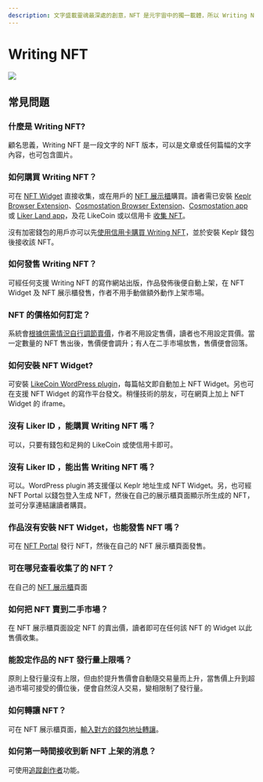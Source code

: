 ```yaml
---
description: 文字盛載靈魂最深處的創意，NFT 是元宇宙中的獨一載體，所以 Writing NFT 就是人類故事獨一無異的刋物。
---
```


# Writing NFT

![](../../.gitbook/assets/likecoin\_ad115\_writingnft\_b-01.jpeg)

## 常見問題

### 什麼是 Writing NFT?

顧名思義，Writing NFT 是一段文字的 NFT 版本，可以是文章或任何篇幅的文字內容，也可包含圖片。

### 如何購買 Writing NFT？

可在 [NFT Widget](collect-writing-nft/nft-widget.md) 直接收集，或在用戶的 [NFT 展示櫃](collect-writing-nft/nft-portfolio.md)購買。讀者需已安裝 [Keplr Browser Extension](../wallet/keplr/)、[Cosmostation Browser Extension](../wallet/cosmostation/)、[Cosmostation app](../wallet/cosmostation-mobile/) 或 [Liker Land app](../../user-guide/liker-land/download.md)，及花 LikeCoin 或以信用卡 [收集 NFT](collect-writing-nft/)。

沒有加密錢包的用戶亦可以先[使用信用卡購買 Writing NFT](collect-writing-nft/)，並於安裝 Keplr 錢包後接收該 NFT。

### 如何發售 Writing NFT？

可經任何支援 Writing NFT 的寫作網站出版，作品發佈後便自動上架，在 NFT Widget 及 NFT 展示櫃發售，作者不用手動做額外動作上架市場。

### NFT 的價格如何訂定？

系統會[根據供需情況自行調節賣價](dynamic-pricing.md)，作者不用設定售價，讀者也不用設定買價。當一定數量的 NFT 售出後，售價便會調升；有人在二手市場放售，售價便會回落。

### 如何安裝 NFT Widget?

可安裝 [LikeCoin WordPress plugin](writing-nft-wordpress-plugin.md)，每篇帖文即自動加上 NFT Widget。另也可在支援 NFT Widget 的寫作平台發文。稍懂技術的朋友，可在網頁上加上 NFT Widget 的 iframe。

### 沒有 Liker ID ，能購買 Writing NFT 嗎？

可以，只要有錢包和足夠的 LikeCoin 或使信用卡即可。

### 沒有 Liker ID ，能出售 Writing NFT 嗎？

可以。WordPress plugin 將支援僅以 Keplr 地址生成 NFT Widget。另，也可經 NFT Portal 以錢包登入生成 NFT，然後在自己的展示櫃頁面顯示所生成的 NFT，並可分享連結讓讀者購買。

### 作品沒有安裝 NFT Widget，也能發售 NFT 嗎？

可在 [NFT Portal](nft-portal.md) 發行 NFT，然後在自己的 NFT 展示櫃頁面發售。

### 可在哪兒查看收集了的 NFT？

在自己的 [NFT 展示櫃](collect-writing-nft/nft-portfolio.md)頁面

### 如何把 NFT 賣到二手市場？

在 NFT 展示櫃頁面設定 NFT 的賣出價，讀者即可在任何該 NFT 的 Widget 以此售價收集。

### 能設定作品的 NFT 發行量上限嗎？

原則上發行量沒有上限，但由於提升售價會自動隨交易量而上升，當售價上升到超過市場可接受的價位後，便會自然沒人交易，變相限制了發行量。

### 如何轉讓 NFT？

可在 NFT 展示櫃頁面，[輸入對方的錢包地址轉讓](transfer-writing-nft.md)。

### 如何第一時間接收到新 NFT 上架的消息？

可使用[追蹤創作者](follow-creators.md)功能。
